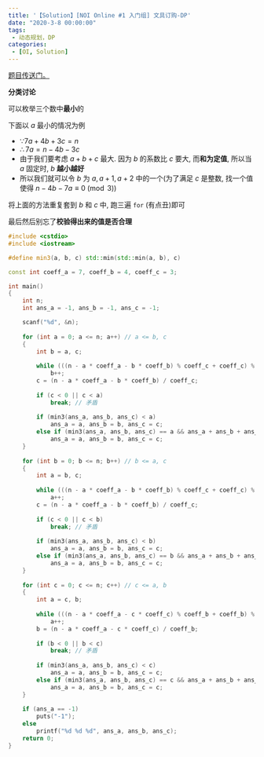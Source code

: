 ```yaml
---
title: '【Solution】[NOI Online #1 入门组] 文具订购-DP'
date: "2020-3-8 00:00:00"
tags:
 - 动态规划，DP
categories:
 - [OI, Solution]
---
```




[题目传送门。](https://www.luogu.com.cn/problem/P6188)

<!--more-->


**分类讨论**


可以枚举三个数中**最小**的


下面以 $a$ 最小的情况为例

* $\because 7a+4b+3c=n$
* $\therefore 7a=n-4b-3c$
* 由于我们要考虑 $a+b+c$ 最大. 因为 $b$ 的系数比 $c$ 要大, 而**和为定值**, 所以当 $a$ 固定时, $b$ **越小越好**
* 所以我们就可以令 $b$ 为 $a, a+1, a+2$ 中的一个(为了满足 $c$ 是整数, 找一个值使得 $n-4b-7a \equiv 0 \pmod {3}$)

将上面的方法重复套到 $b$ 和 $c$ 中, 跑三遍 `for` (有点丑)即可


最后然后别忘了**校验得出来的值是否合理**


```cpp Code
#include <cstdio>
#include <iostream>

#define min3(a, b, c) std::min(std::min(a, b), c)

const int coeff_a = 7, coeff_b = 4, coeff_c = 3;

int main()
{
    int n;
    int ans_a = -1, ans_b = -1, ans_c = -1;

    scanf("%d", &n);
    
    for (int a = 0; a <= n; a++) // a <= b, c
    {
        int b = a, c;
    
        while (((n - a * coeff_a - b * coeff_b) % coeff_c + coeff_c) % coeff_c != 0)
            b++;
        c = (n - a * coeff_a - b * coeff_b) / coeff_c;
    
        if (c < 0 || c < a)
            break; // 矛盾
    
        if (min3(ans_a, ans_b, ans_c) < a)
            ans_a = a, ans_b = b, ans_c = c;
        else if (min3(ans_a, ans_b, ans_c) == a && ans_a + ans_b + ans_c < a + b + c)
            ans_a = a, ans_b = b, ans_c = c;
    }
    
    for (int b = 0; b <= n; b++) // b <= a, c
    {
        int a = b, c;
    
        while (((n - a * coeff_a - b * coeff_b) % coeff_c + coeff_c) % coeff_c != 0)
            a++;
        c = (n - a * coeff_a - b * coeff_b) / coeff_c;
    
        if (c < 0 || c < b)
            break; // 矛盾
    
        if (min3(ans_a, ans_b, ans_c) < b)
            ans_a = a, ans_b = b, ans_c = c;
        else if (min3(ans_a, ans_b, ans_c) == b && ans_a + ans_b + ans_c < a + b + c)
            ans_a = a, ans_b = b, ans_c = c;
    }
    
    for (int c = 0; c <= n; c++) // c <= a, b
    {
        int a = c, b;
    
        while (((n - a * coeff_a - c * coeff_c) % coeff_b + coeff_b) % coeff_b != 0)
            a++;
        b = (n - a * coeff_a - c * coeff_c) / coeff_b;
    
        if (b < 0 || b < c)
            break; // 矛盾
    
        if (min3(ans_a, ans_b, ans_c) < c)
            ans_a = a, ans_b = b, ans_c = c;
        else if (min3(ans_a, ans_b, ans_c) == c && ans_a + ans_b + ans_c < a + b + c)
            ans_a = a, ans_b = b, ans_c = c;
    }
    
    if (ans_a == -1)
        puts("-1");
    else
        printf("%d %d %d", ans_a, ans_b, ans_c);
    return 0;
}
```